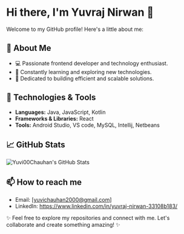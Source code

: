 # Hi there, I'm Yuvraj Nirwan 👋

Welcome to my GitHub profile! Here's a little about me:

## 🚀 About Me
- 💻 Passionate frontend developer and technology enthusiast.
- 🌱 Constantly learning and exploring new technologies.
- 🎯 Dedicated to building efficient and scalable solutions.

## 🔧 Technologies & Tools
- **Languages:** Java, JavaScript, Kotlin
- **Frameworks & Libraries:** React
- **Tools:** Android Studio, VS code, MySQL, Intellij, Netbeans

## 📈 GitHub Stats
![Yuvi00Chauhan's GitHub Stats](https://github-readme-stats.vercel.app/api?username=Yuvi00Chauhan&show_icons=true&theme=radical)

## 📫 How to reach me
- Email: [yuvichauhan2000@gmail.com]
- LinkedIn: https://www.linkedin.com/in/yuvraj-nirwan-33108b183/


✨ Feel free to explore my repositories and connect with me. Let's collaborate and create something amazing! ✨
